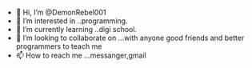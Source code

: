 - 👋 Hi, I’m @DemonRebel001
- 👀 I’m interested in ..programming.
- 🌱 I’m currently learning ..digi school.
- 💞️ I’m looking to collaborate on ...with anyone good friends and better programmers to teach me
- 📫 How to reach me ...messanger,gmail

<!---
DemonRebel001/DemonRebel001 is a ✨ special ✨ repository because its `README.md` (this file) appears on your GitHub profile.
You can click the Preview link to take a look at your changes.
--->
